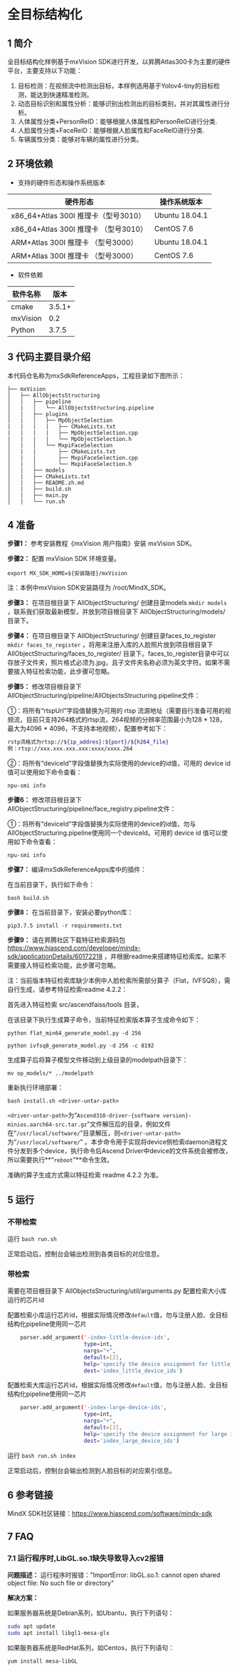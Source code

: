 # 全目标结构化

## 1 简介

全目标结构化样例基于mxVision SDK进行开发，以昇腾Atlas300卡为主要的硬件平台，主要支持以下功能：

1. 目标检测：在视频流中检测出目标，本样例选用基于Yolov4-tiny的目标检测，能达到快速精准检测。
2. 动态目标识别和属性分析：能够识别出检测出的目标类别，并对其属性进行分析。
3. 人体属性分类+PersonReID：能够根据人体属性和PersonReID进行分类.
4. 人脸属性分类+FaceReID：能够根据人脸属性和FaceReID进行分类.
5. 车辆属性分类：能够对车辆的属性进行分类。


## 2 环境依赖

- 支持的硬件形态和操作系统版本

| 硬件形态                             | 操作系统版本   |
| ----------------------------------- | -------------- |
| x86_64+Atlas 300I 推理卡（型号3010） | Ubuntu 18.04.1 |
| x86_64+Atlas 300I 推理卡 （型号3010）| CentOS 7.6     |
| ARM+Atlas 300I 推理卡 （型号3000）   | Ubuntu 18.04.1 |
| ARM+Atlas 300I 推理卡 （型号3000）   | CentOS 7.6     |

- 软件依赖

| 软件名称 | 版本   |
| -------- | ------ |
| cmake    | 3.5.1+ |
| mxVision | 0.2    |
| Python   | 3.7.5  |



## 3 代码主要目录介绍

本代码仓名称为mxSdkReferenceApps，工程目录如下图所示：

```
├── mxVision
│   ├── AllObjectsStructuring
│   |   ├── pipeline
│   |   │   └── AllObjectsStructuring.pipeline
│   |   ├── plugins
│   |   │   ├── MpObjectSelection
|   |   |   |   ├── CMakeLists.txt
|   |   |   |   ├── MpObjectSelection.cpp
|   |   |   |   └── MpObjectSelection.h
│   |   │   └── MxpiFaceSelection
│   |   |       ├── CMakeLists.txt
│   |   │       ├── MxpiFaceSelection.cpp
│   |   │       └── MxpiFaceSelection.h
│   |   ├── models
│   |   ├── CMakeLists.txt
│   |   ├── README.zh.md
│   |   ├── build.sh
│   |   ├── main.py
│   |   └── run.sh
```



## 4 准备

**步骤1：** 参考安装教程《mxVision 用户指南》安装 mxVision SDK。

**步骤2：** 配置 mxVision SDK 环境变量。

`export MX_SDK_HOME=${安装路径}/mxVision `

注：本例中mxVision SDK安装路径为 /root/MindX_SDK。

**步骤3：** 在项目根目录下 AllObjectStructuring/ 创建目录models `mkdir models` ，联系我们获取最新模型，并放到项目根目录下 AllObjectStructuring/models/ 目录下。

**步骤4：** 在项目根目录下 AllObjectStructuring/ 创建目录faces_to_register `mkdir faces_to_register` ，将用来注册入库的人脸照片放到项目根目录下 AllObjectStructuring/faces_to_register/ 目录下。faces_to_register目录中可以存放子文件夹，照片格式必须为.jpg，且子文件夹名称必须为英文字符。如果不需要接入特征检索功能，此步骤可忽略。

**步骤5：** 修改项目根目录下 AllObjectStructuring/pipeline/AllObjectsStructuring.pipeline文件：

①：将所有“rtspUrl”字段值替换为可用的 rtsp 流源地址（需要自行准备可用的视频流，目前只支持264格式的rtsp流，264视频的分辨率范围最小为128 * 128，最大为4096 * 4096，不支持本地视频），配置参考如下：
```bash
rstp流格式为rtsp://${ip_addres}:${port}/${h264_file}
例：rtsp://xxx.xxx.xxx.xxx:xxxx/xxxx.264
```

②：将所有“deviceId”字段值替换为实际使用的device的id值，可用的 device id 值可以使用如下命令查看：

`npu-smi info`

**步骤6：** 修改项目根目录下 AllObjectStructuring/pipeline/face_registry.pipeline文件：

①：将所有“deviceId”字段值替换为实际使用的device的id值，勿与AllObjectStructuring.pipeline使用同一个deviceId。可用的 device id 值可以使用如下命令查看：

`npu-smi info`

**步骤7：** 编译mxSdkReferenceApps库中的插件：

在当前目录下，执行如下命令：

`bash build.sh`

**步骤8：** 在当前目录下，安装必要python库：

`pip3.7.5 install -r requirements.txt`

**步骤9：** 请在昇腾社区下载特征检索源码包 https://www.hiascend.com/developer/mindx-sdk/applicationDetails/60172218 ，并根据readme来搭建特征检索库。如果不需要接入特征检索功能，此步骤可忽略。

注：当前版本特征检索库缺少本例中人脸检索所需部分算子（Flat，IVFSQ8），需自行生成，请参考特征检索readme 4.2.2：

首先进入特征检索 src/ascendfaiss/tools 目录，

在该目录下执行生成算子命令，当前特征检索版本算子生成命令如下：

`python flat_min64_generate_model.py -d 256`

`python ivfsq8_generate_model.py -d 256 -c 8192`

生成算子后将算子模型文件移动到上级目录的modelpath目录下：

`mv op_models/* ../modelpath`

重新执行环境部署：

`bash install.sh <driver-untar-path>`

`<driver-untar-path>`为“`Ascend310-driver-{software version}-minios.aarch64-src.tar.gz`”文件解压后的目录，例如文件在“`/usr/local/software/`”目录解压，则`<driver-untar-path>`为“`/usr/local/software/`” 。本步命令用于实现将device侧检索daemon进程文件分发到多个device，执行命令后Ascend Driver中device的文件系统会被修改，所以需要执行**“`reboot`”**命令生效。

准确的算子生成方式需以特征检索 readme 4.2.2 为准。



## 5 运行

### 不带检索

运行
`bash run.sh`

正常启动后，控制台会输出检测到各类目标的对应信息。


### 带检索
需要在项目根目录下 AllObjectsStructuring/util/arguments.py 配置检索大小库运行的芯片id

配置检索小库运行芯片id，根据实际情况修改`default`值，勿与注册人脸、全目标结构化pipeline使用同一芯片
```bash
    parser.add_argument('-index-little-device-ids',
                        type=int,
                        nargs="+",
                        default=[2],
                        help='specify the device assignment for little index.',
                        dest='index_little_device_ids')
```
配置检索大库运行芯片id，根据实际情况修改`default`值，勿与注册人脸、全目标结构化pipeline使用同一芯片
```bash
    parser.add_argument('-index-large-device-ids',
                        type=int,
                        nargs="+",
                        default=[3],
                        help='specify the device assignment for large index.',
                        dest='index_large_device_ids')
```

运行
`bash run.sh index`

正常启动后，控制台会输出检测到人脸目标的对应索引信息。



## 6 参考链接

MindX SDK社区链接：https://www.hiascend.com/software/mindx-sdk



## 7 FAQ

### 7.1 运行程序时,LibGL.so.1缺失导致导入cv2报错 

**问题描述：**
运行程序时报错："ImportError: libGL.so.1: cannot open shared object file: No such file or directory"

**解决方案：**

如果服务器系统是Debian系列，如Ubantu，执行下列语句：
```bash
sudo apt update
sudo apt install libgl1-mesa-glx
```

如果服务器系统是RedHat系列，如Centos，执行下列语句：
```bash
yum install mesa-libGL
```